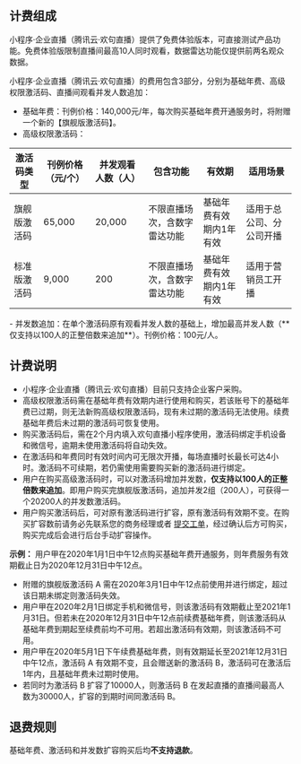 ## 计费组成
小程序·企业直播（腾讯云·欢句直播）提供了免费体验版本，可直接测试产品功能。免费体验版限制直播间最高10人同时观看，数据雷达功能仅提供前两名观众数据。

小程序·企业直播（腾讯云·欢句直播）的费用包含3部分，分别为基础年费、高级权限激活码、直播间观看并发人数追加：

- 基础年费：刊例价格：140,000元/年，每次购买基础年费开通服务时，将附赠一个新的【旗舰版激活码】。
- 高级权限激活码：
<table>
<thead>
<tr>
<th>激活码类型</th>
<th>刊例价格（元/个）</th>
<th>并发观看人数（人）</th>
<th>包含功能</th>
<th>有效期</th>
<th>适用场景</th>
</tr>
</thead>
<tbody><tr>
<td>旗舰版激活码</td>
<td>65,000</td>
<td>20,000</td>
<td>不限直播场次，含数字雷达功能</td>
<td>基础年费有效期内1年有效</td>
<td>适用于总公司、分公司开播</td>
</tr>
<tr>
<td>标准版激活码</td>
<td>9,000</td>
<td>200</td>
<td>不限直播场次，含数字雷达功能</td>
<td>基础年费有效期内1年有效</td>
<td>适用于营销员工开播</td>
</tr>
</tbody></table>
- 并发数追加：在单个激活码原有观看并发人数的基础上，增加最高并发人数（**仅支持以100人的正整倍数来追加**）。刊例价格：100元/人。

## 计费说明
- 小程序·企业直播（腾讯云·欢句直播）目前只支持企业客户采购。
- 高级权限激活码需在基础年费有效期内进行使用和购买，若该账号下的基础年费已过期，则无法新购高级权限激活码，现有未过期的激活码无法使用。续费基础年费后未过期的激活码可恢复使用。
- 购买激活码后，需在2个月内填入欢句直播小程序使用，激活码绑定手机设备和微信号，逾期未使用激活码将自动失效。
- 在激活码和年费同时有效时间内可无限次开播，每场直播时长最长可达4小时。激活码不可续期，若仍需使用需要购买新的激活码进行绑定。
- 用户在购买高级激活码时，可以对激活码增加并发数，**仅支持以100人的正整倍数来追加**。即用户购买完旗舰版激活码，追加并发2组（200人），可获得一个20200人的并发数激活码。
- 用户购买激活码后，可对原有激活码进行扩容，原有激活码有效期不变。在购买扩容数前请务必先联系您的商务经理或者 [提交工单](https://console.cloud.tencent.com/workorder/category)，经过确认后方可购买，购买完成后会进行后台手动扩容操作。

**示例：**
用户甲在2020年1月1日中午12点购买基础年费开通服务，则年费服务有效期截止日为2020年12月31日中午12点。
 - 附赠的旗舰版激活码 A 需在2020年3月1日中午12点前使用并进行绑定，超过该日期未绑定则激活码失效。
 - 用户甲在2020年2月1日绑定手机和微信号，则该激活码有效期截止至2021年1月31日。但若未在2020年12月31日中午12点前续费基础年费，则该激活码从基础年费到期起至续费前均不可用。若超出激活码有效期，则该激活码不可用。
 - 用户甲在2020年5月1日下午续费基础年费，则有效期延长至2021年12月31日中午12点，激活码 A 有效期不变，且会赠送新的激活码 B，激活码可在激活后1年内，且基础年费未过期时使用。
 - 若同时为激活码 B 扩容了10000人，则激活码 B 在发起直播的直播间最高人数为30000人，扩容的到期时间同激活码 B。


## 退费规则

基础年费、激活码和并发数扩容购买后均**不支持退款**。 
